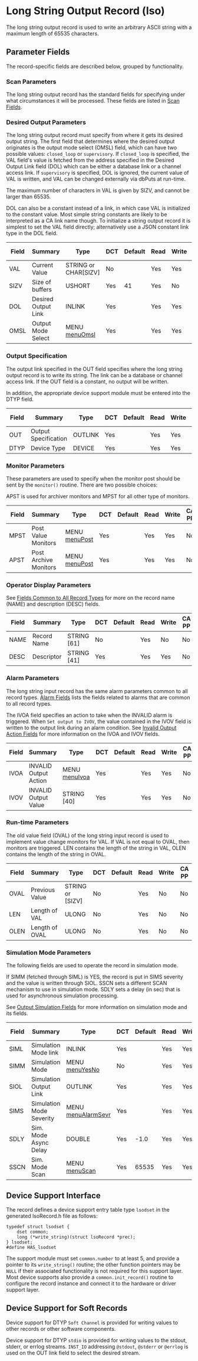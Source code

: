 # Long String Output Record (lso)

The long string output record is used to write an arbitrary ASCII string with a
maximum length of 65535 characters.

## Parameter Fields

The record-specific fields are described below, grouped by functionality.

### Scan Parameters

The long string output record has the standard fields for specifying under what
circumstances it will be processed.
These fields are listed in [Scan Fields](dbCommonRecord#Scan_Fields).

### Desired Output Parameters

The long string output record must specify from where it gets its desired output
string. The first field that determines where the desired output originates is
the output mode select (OMSL) field, which can have two possible values:
`closed_loop` or `supervisory`. If `closed_loop` is specified, the VAL
field's value is fetched from the address specified in the Desired Output Link
field (DOL) which can be either a database link or a channel access link. If
`supervisory` is specified, DOL is ignored, the current value of VAL is
written, and VAL can be changed externally via dbPuts at run-time.

The maximum number of characters in VAL is given by SIZV, and cannot be larger
than 65535.

DOL can also be a constant instead of a link, in which case VAL is initialized
to the constant value. Most simple string constants are likely to be interpreted
as a CA link name though. To initialize a string output record it is simplest
to set the VAL field directly; alternatively use a JSON constant link type in
the DOL field.

| Field | Summary | Type | DCT | Default |  Read | Write | CA PP |
| ----- | ------- | ---- | --- | ------- | ---- | ---- | ----- |
| VAL | Current Value | STRING or CHAR\[SIZV\] | No |   | Yes | Yes | Yes | 
| SIZV | Size of buffers | USHORT | Yes | 41 | Yes | No | No | 
| DOL | Desired Output Link | INLINK | Yes |   | Yes | Yes | No | 
| OMSL | Output Mode Select | MENU [menuOmsl](menuOmsl.md) | Yes |   | Yes | Yes | No | 

### Output Specification

The output link specified in the OUT field specifies where the long string
output record is to write its string. The link can be a database or channel
access link. If the OUT field is a constant, no output will be written.

In addition, the appropriate device support module must be entered into the DTYP
field.

| Field | Summary | Type | DCT | Default |  Read | Write | CA PP |
| ----- | ------- | ---- | --- | ------- | ---- | ---- | ----- |
| OUT | Output Specification | OUTLINK | Yes |   | Yes | Yes | No | 
| DTYP | Device Type | DEVICE | Yes |   | Yes | Yes | No | 

### Monitor Parameters

These parameters are used to specify when the monitor post should be sent by the
`monitor()` routine. There are two possible choices:

APST is used for archiver monitors and MPST  for all other type of monitors.

| Field | Summary | Type | DCT | Default |  Read | Write | CA PP |
| ----- | ------- | ---- | --- | ------- | ---- | ---- | ----- |
| MPST | Post Value Monitors | MENU [menuPost](menuPost.md) | Yes |   | Yes | Yes | No | 
| APST | Post Archive Monitors | MENU [menuPost](menuPost.md) | Yes |   | Yes | Yes | No | 

### Operator Display Parameters

See [Fields Common to All Record Types](dbCommonRecord#Operator_DisplayParameters) for more on the record name (NAME) and description (DESC) fields.

| Field | Summary | Type | DCT | Default |  Read | Write | CA PP |
| ----- | ------- | ---- | --- | ------- | ---- | ---- | ----- |
| NAME | Record Name | STRING \[61\] | No |   | Yes | No | No | 
| DESC | Descriptor | STRING \[41\] | Yes |   | Yes | Yes | No | 

### Alarm Parameters

The long string input record has the same alarm parameters common to all record
types. [Alarm Fields](dbCommonRecord#Alarm_Fields) lists the fields related to
alarms that are common to all record types.

The IVOA field specifies an action to take when the INVALID alarm is triggered.
When `Set output to IVOV`, the value contained in the IVOV field is
written to the output link during an alarm condition. See
[Invalid Output Action Fields](dbCommonOutput#Invalid_Output_Action_Fields)
for more information on the IVOA and IVOV fields.

| Field | Summary | Type | DCT | Default |  Read | Write | CA PP |
| ----- | ------- | ---- | --- | ------- | ---- | ---- | ----- |
| IVOA | INVALID Output Action | MENU [menuIvoa](menuIvoa.md) | Yes |   | Yes | Yes | No | 
| IVOV | INVALID Output Value | STRING \[40\] | Yes |   | Yes | Yes | No | 

### Run-time Parameters

The old value field (OVAL) of the long string input record is used to implement
value change monitors for VAL. If VAL is not equal to OVAL, then monitors are
triggered. LEN contains the length of the string in VAL, OLEN contains the
length of the string in OVAL.

| Field | Summary | Type | DCT | Default |  Read | Write | CA PP |
| ----- | ------- | ---- | --- | ------- | ---- | ---- | ----- |
| OVAL | Previous Value | STRING or \[SIZV\] | No |   | Yes | No | No | 
| LEN | Length of VAL | ULONG | No |   | Yes | No | No | 
| OLEN | Length of OVAL | ULONG | No |   | Yes | No | No | 

### Simulation Mode Parameters

The following fields are used to operate the record in simulation mode.

If SIMM (fetched through SIML) is YES, the record is put in SIMS
severity and the value is written through SIOL.
SSCN sets a different SCAN mechanism to use in simulation mode.
SDLY sets a delay (in sec) that is used for asynchronous simulation
processing.

See [Output Simulation Fields](dbCommonOutput#Output_Simulation_Fields)
for more information on simulation mode and its fields.

| Field | Summary | Type | DCT | Default |  Read | Write | CA PP |
| ----- | ------- | ---- | --- | ------- | ---- | ---- | ----- |
| SIML | Simulation Mode link | INLINK | Yes |   | Yes | Yes | No | 
| SIMM | Simulation Mode | MENU [menuYesNo](menuYesNo.md) | No |   | Yes | Yes | No | 
| SIOL | Simulation Output Link | OUTLINK | Yes |   | Yes | Yes | No | 
| SIMS | Simulation Mode Severity | MENU [menuAlarmSevr](menuAlarmSevr.md) | Yes |   | Yes | Yes | No | 
| SDLY | Sim. Mode Async Delay | DOUBLE | Yes | -1.0 | Yes | Yes | No | 
| SSCN | Sim. Mode Scan | MENU [menuScan](menuScan.md) | Yes | 65535 | Yes | Yes | No | 

## Device Support Interface

The record defines a device support entry table type `lsodset` in the generated
lsoRecord.h file as follows:

    typedef struct lsodset {
        dset common;
        long (*write_string)(struct lsoRecord *prec);
    } lsodset;
    #define HAS_lsodset

The support module must set `common.number` to at least 5, and provide a
pointer to its `write_string()` routine; the other function pointers may be
`NULL` if their associated functionality is not required for this support
layer.
Most device supports also provide a `common.init_record()` routine to configure
the record instance and connect it to the hardware or driver support layer.

## Device Support for Soft Records

Device support for DTYP `Soft Channel` is provided for writing values to other
records or other software components.

Device support for DTYP `stdio` is provided for writing values to the stdout,
stderr, or errlog streams. `INST_IO` addressing `@stdout`, `@stderr` or
`@errlog` is used on the OUT link field to select the desired stream.
